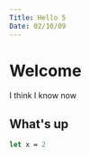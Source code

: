 ```yaml
---
Title: Hello 5
Date: 02/10/09
---
```


# Welcome

I think I know now  

## What's up

```fsharp
let x = 2
```
